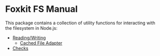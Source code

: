 # Foxkit FS Manual

This package contains a collection of utility functions for interacting with the filesystem in Node.js:

- [Reading/Writing](./reading-writing.md)
  - [Cached File Adapter](cachedFile.md)
- [Checks](./checks.md)
